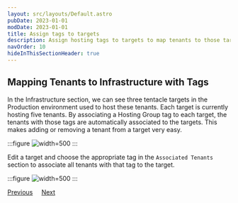 ```yaml
---
layout: src/layouts/Default.astro
pubDate: 2023-01-01
modDate: 2023-01-01
title: Assign tags to targets
description: Assign hosting tags to targets to map tenants to those targets.
navOrder: 10
hideInThisSectionHeader: true
---
```


## Mapping Tenants to Infrastructure with Tags

In the Infrastructure section, we can see three tentacle targets in the Production environment used to host these tenants. Each target is currently hosting five tenants. By associating a Hosting Group tag to each target, the tenants with those tags are automatically associated to the targets. This makes adding or removing a tenant from a target very easy.

:::figure
![](/docs/tenants/guides/tenants-sharing-machine-targets/images/target-list.png "width=500")
:::

Edit a target and choose the appropriate tag in the `Associated Tenants` section to associate all tenants with that tag to the target.

:::figure
![](/docs/tenants/guides/tenants-sharing-machine-targets/images/target-details.png "width=500")
:::

<span><a class="button btn-secondary" href="/docs/tenants/guides/tenants-sharing-machine-targets/assign-tags-to-tenants">Previous</a></span>&nbsp;&nbsp;&nbsp;&nbsp;&nbsp;<span><a class="button btn-success" href="/docs/tenants/guides/tenants-sharing-machine-targets/deploying-before-concurrency-tag">Next</a></span>